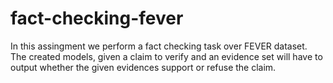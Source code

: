 # fact-checking-fever
In this assingment we perform a fact checking task over FEVER dataset. The created models, given a claim to verify and an evidence set will have to output whether the given evidences support or refuse the claim.
